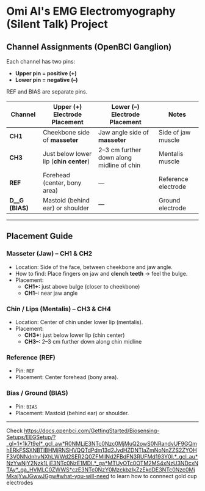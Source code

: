 # Omi AI's EMG Electromyography (Silent Talk) Project

## Channel Assignments (OpenBCI Ganglion)

Each channel has two pins:
- **Upper pin = positive (+)**
- **Lower pin = negative (–)**

REF and BIAS are separate pins.

| Channel | Upper (+) Electrode Placement                  | Lower (–) Electrode Placement                | Notes |
|---------|------------------------------------------------|----------------------------------------------|-------|
| **CH1** | Cheekbone side of **masseter**                 | Jaw angle side of **masseter**               | Side of jaw muscle |
| **CH3** | Just below lower lip (**chin center**)         | 2–3 cm further down along midline of chin    | Mentalis muscle |
| **REF** | Forehead (center, bony area)                   | —                                            | Reference electrode |
| **D__G (BIAS)**| Mastoid (behind ear) or shoulder               | —                                            | Ground electrode |

---

## Placement Guide

### Masseter (Jaw) – CH1 & CH2
- Location: Side of the face, between cheekbone and jaw angle.  
- How to find: Place fingers on jaw and **clench teeth** → feel the bulge.  
- Placement:  
  - **CH1+:** just above bulge (closer to cheekbone)  
  - **CH1–:** near jaw angle  

### Chin / Lips (Mentalis) – CH3 & CH4
- Location: Center of chin under lower lip (mentalis).  
- Placement:  
  - **CH3+:** just below lower lip (chin center)  
  - **CH3–:** 2–3 cm further down along chin midline  

### Reference (REF)
- Pin: `REF`  
- Placement: Center forehead (bony area).  

### Bias / Ground (BIAS)
- Pin: `BIAS`  
- Placement: Mastoid (behind ear) or shoulder.  

---

Check https://docs.openbci.com/GettingStarted/Biosensing-Setups/EEGSetup/?_gl=1*1k7t9el*_gcl_aw*R0NMLjE3NTc0Nzc0MjMuQ2owS0NRandvUF9GQmhERkFSSXNBTlBHMjRNSHVQQTdPdm13d2JvdHZDNTlaZmNoNnZZS2ZYOHF3V0NNdnhvNXhLWWd2SER2Q0ZFMllNd2FBdFN3RUFMd193Y0I.*_gcl_au*NzYwNjY2Nzk1LjE3NTc0NzE1MDI.*_ga*MTUyOTc0OTM2MS4xNzU3NDcxNTAy*_ga_HVMLC0ZWWS*czE3NTc0NzY0MzckbzIkZzEkdDE3NTc0Nzc0MjMkajYwJGwwJGgw#what-you-will-need to learn how to connnect gold cup electrodes